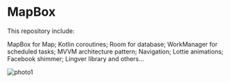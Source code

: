 # MapBox

This repository include:

MapBox for Map;
Kotlin coroutines;
Room for database;
WorkManager for scheduled tasks;
MVVM architecture pattern;
Navigation;
Lottie animations;
Facebook shimmer;
Lingver library and others...

![photo1](https://user-images.githubusercontent.com/94248004/225603591-b364b530-0e88-4ff5-93e3-b1869063e4f3.jpg)


